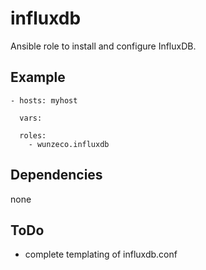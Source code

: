 influxdb
==============

Ansible role to install and configure InfluxDB.


## Example

```
- hosts: myhost

  vars:
    
  roles:
    - wunzeco.influxdb
```


## Dependencies

none

## ToDo
- complete templating of influxdb.conf
